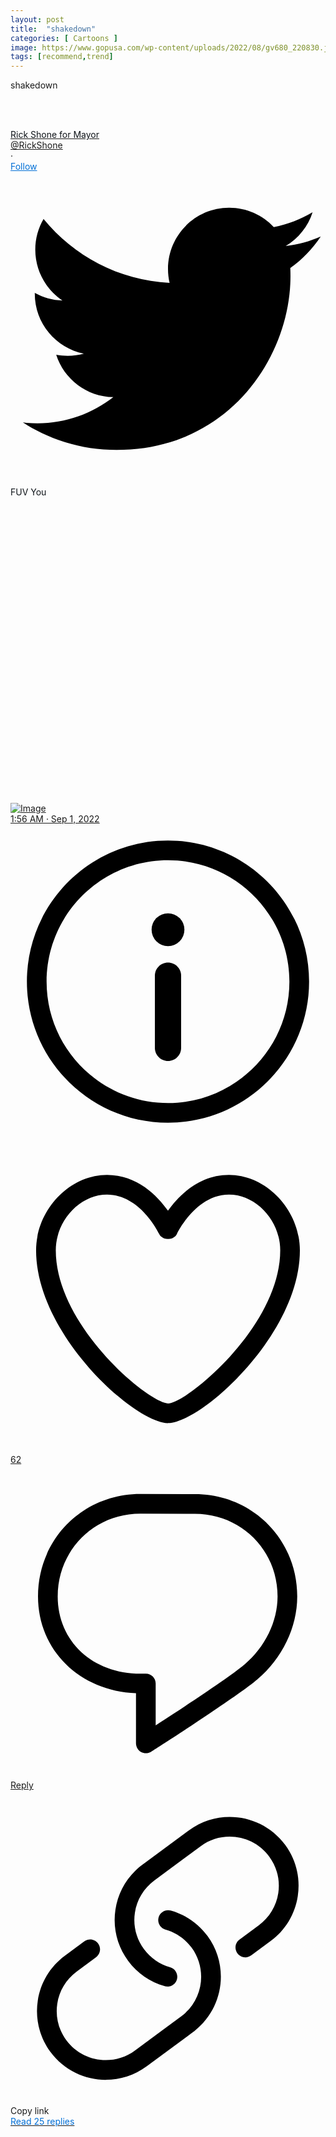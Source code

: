 ```yaml
---
layout: post
title:  "shakedown"
categories: [ Cartoons ]
image: https://www.gopusa.com/wp-content/uploads/2022/08/gv680_220830.jpg
tags: [recommend,trend]
---
```

shakedown
<article role="article" tabindex="0" class="css-1dbjc4n r-14lw9ot r-1ny4l3l r-iphfwy r-1qhn6m8 r-i023vh r-ttdzmv r-o7ynqc r-6416eg"><a href="https://twitter.com/RickShone/status/1565035796583030787?ref_src=twsrc%5Etfw%7Ctwcamp%5Etweetembed%7Ctwterm%5E1565035796583030787%7Ctwgr%5Ee55ac88f20e78278354e26197aaf0ac95ac2fa23%7Ctwcon%5Es1_&amp;ref_url=https%3A%2F%2Fblog.trumptribune.com%2Fklein-shone-winnipeg-mayoral-roundup%2F" rel="noopener noreferrer nofollow" target="_blank" aria-label="Visit this Tweet on Twitter" role="link" class="css-4rbku5 css-18t94o4 css-1dbjc4n r-1loqt21"></a><div class="css-1dbjc4n r-18u37iz r-kzbkwu"><div class="css-1dbjc4n r-1ny4l3l"><div class="css-1dbjc4n r-1adg3ll r-bztko3" data-testid="UserAvatar-Container-RickShone" style="height: 48px; width: 48px;"><div class="r-1adg3ll r-13qz1uu" style="padding-bottom: 100%;"></div><div class="r-1p0dtai r-1pi2tsx r-1d2f490 r-u8s1d r-ipm5af r-13qz1uu"><div class="css-1dbjc4n r-1adg3ll r-1pi2tsx r-1wyvozj r-bztko3 r-u8s1d r-1v2oles r-desppf r-13qz1uu"><div class="r-1adg3ll r-13qz1uu" style="padding-bottom: 100%;"></div><div class="r-1p0dtai r-1pi2tsx r-1d2f490 r-u8s1d r-ipm5af r-13qz1uu"><div class="css-1dbjc4n r-sdzlij r-ggadg3 r-1udh08x r-u8s1d r-8jfcpp" style="height: calc(100% - -4px); width: calc(100% - -4px);"><a href="https://twitter.com/RickShone?ref_src=twsrc%5Etfw%7Ctwcamp%5Etweetembed%7Ctwterm%5E1565035796583030787%7Ctwgr%5Ee55ac88f20e78278354e26197aaf0ac95ac2fa23%7Ctwcon%5Es1_&amp;ref_url=https%3A%2F%2Fblog.trumptribune.com%2Fklein-shone-winnipeg-mayoral-roundup%2F" rel="noopener noreferrer nofollow" target="_blank" aria-hidden="true" role="link" tabindex="-1" class="css-4rbku5 css-18t94o4 css-1dbjc4n r-1loqt21 r-1pi2tsx r-1ny4l3l r-o7ynqc r-6416eg r-13qz1uu" style="background-color: rgba(0, 0, 0, 0);"><div class="css-1dbjc4n r-sdzlij r-1wyvozj r-1udh08x r-633pao r-u8s1d r-1v2oles r-desppf" style="height: calc(100% - 4px); width: calc(100% - 4px);"><div class="css-1dbjc4n r-1pi2tsx r-13qz1uu" style="background-color: rgba(0, 0, 0, 0);"></div></div><div class="css-1dbjc4n r-sdzlij r-1wyvozj r-1udh08x r-633pao r-u8s1d r-1v2oles r-desppf" style="height: calc(100% - 4px); width: calc(100% - 4px);"><div class="css-1dbjc4n r-14lw9ot r-1pi2tsx r-13qz1uu"></div></div><div class="css-1dbjc4n r-14lw9ot r-sdzlij r-1wyvozj r-1udh08x r-633pao r-u8s1d r-1v2oles r-desppf" style="height: calc(100% - 4px); width: calc(100% - 4px);"><div class="css-1dbjc4n r-1adg3ll r-1udh08x" style=""><div class="r-1adg3ll r-13qz1uu" style="padding-bottom: 100%;"></div><div class="r-1p0dtai r-1pi2tsx r-1d2f490 r-u8s1d r-ipm5af r-13qz1uu"><div aria-label="" class="css-1dbjc4n r-1p0dtai r-1mlwlqe r-1d2f490 r-1udh08x r-u8s1d r-zchlnj r-ipm5af r-417010" style=""><div class="css-1dbjc4n r-1niwhzg r-vvn4in r-u6sd8q r-4gszlv r-1p0dtai r-1pi2tsx r-1d2f490 r-u8s1d r-zchlnj r-ipm5af r-13qz1uu r-1wyyakw" style="background-image: url(&quot;https://pbs.twimg.com/profile_images/1555391140752347136/cVfNkpmN_normal.jpg&quot;);"></div><img alt="" draggable="true" src="https://pbs.twimg.com/profile_images/1555391140752347136/cVfNkpmN_normal.jpg" class="css-9pa8cd"></div></div></div></div><div class="css-1dbjc4n r-sdzlij r-1wyvozj r-1udh08x r-u8s1d r-1v2oles r-desppf" style="height: calc(100% - 4px); width: calc(100% - 4px);"><div class="css-1dbjc4n r-12181gd r-1pi2tsx r-1ny4l3l r-o7ynqc r-6416eg r-13qz1uu"></div></div></a></div></div></div></div></div></div><div class="css-1dbjc4n r-eqz5dr r-1777fci r-4amgru r-1kh6xel"><div class="css-1dbjc4n r-1ny4l3l"><div class="css-1dbjc4n r-1wbh5a2 r-dnmrzs r-1ny4l3l"><div class="css-1dbjc4n r-1wbh5a2 r-dnmrzs r-1ny4l3l"><a href="https://twitter.com/RickShone?ref_src=twsrc%5Etfw%7Ctwcamp%5Etweetembed%7Ctwterm%5E1565035796583030787%7Ctwgr%5Ee55ac88f20e78278354e26197aaf0ac95ac2fa23%7Ctwcon%5Es1_&amp;ref_url=https%3A%2F%2Fblog.trumptribune.com%2Fklein-shone-winnipeg-mayoral-roundup%2F" rel="noopener noreferrer nofollow" target="_blank" role="link" class="css-4rbku5 css-18t94o4 css-1dbjc4n r-1loqt21 r-1wbh5a2 r-dnmrzs r-1ny4l3l"><div class="css-1dbjc4n r-1awozwy r-18u37iz r-dnmrzs"><div dir="auto" class="css-901oao r-1awozwy r-6koalj r-1qd0xha r-a023e6 r-b88u0q r-rjixqe r-bcqeeo r-1udh08x r-3s2u2q r-qvutc0" style="color: rgb(15, 20, 25);"><span class="css-901oao css-16my406 css-bfa6kz r-poiln3 r-bcqeeo r-qvutc0"><span class="css-901oao css-16my406 r-poiln3 r-bcqeeo r-qvutc0">Rick Shone for Mayor</span></span></div><div dir="auto" class="css-901oao r-xoduu5 r-18u37iz r-1q142lx r-1qd0xha r-a023e6 r-16dba41 r-rjixqe r-bcqeeo r-qvutc0" style="color: rgb(15, 20, 25);"></div></div></a><div class="css-1dbjc4n r-1awozwy r-18u37iz r-1wbh5a2"><a href="https://twitter.com/RickShone?ref_src=twsrc%5Etfw%7Ctwcamp%5Etweetembed%7Ctwterm%5E1565035796583030787%7Ctwgr%5Ee55ac88f20e78278354e26197aaf0ac95ac2fa23%7Ctwcon%5Es1_&amp;ref_url=https%3A%2F%2Fblog.trumptribune.com%2Fklein-shone-winnipeg-mayoral-roundup%2F" rel="noopener noreferrer nofollow" target="_blank" role="link" tabindex="-1" class="css-4rbku5 css-18t94o4 css-1dbjc4n r-1loqt21 r-1wbh5a2 r-dnmrzs r-1ny4l3l"><div class="css-1dbjc4n"><div dir="ltr" class="css-901oao css-bfa6kz r-14j79pv r-18u37iz r-1qd0xha r-a023e6 r-16dba41 r-rjixqe r-bcqeeo r-qvutc0" style=""><span class="css-901oao css-16my406 r-poiln3 r-bcqeeo r-qvutc0">@RickShone</span></div></div></a><div class="css-1dbjc4n r-18u37iz r-1q142lx"><div dir="auto" aria-hidden="true" class="css-901oao r-14j79pv r-1q142lx r-1qd0xha r-a023e6 r-16dba41 r-rjixqe r-bcqeeo r-s1qlax r-qvutc0" style=""><span class="css-901oao css-16my406 r-poiln3 r-bcqeeo r-qvutc0">·</span></div><a href="https://twitter.com/intent/follow?ref_src=twsrc%5Etfw%7Ctwcamp%5Etweetembed%7Ctwterm%5E1565035796583030787%7Ctwgr%5Ee55ac88f20e78278354e26197aaf0ac95ac2fa23%7Ctwcon%5Es1_&amp;ref_url=https%3A%2F%2Fblog.trumptribune.com%2Fklein-shone-winnipeg-mayoral-roundup%2F&amp;screen_name=RickShone" dir="auto" rel="noopener noreferrer nofollow" target="_blank" role="link" class="css-4rbku5 css-18t94o4 css-901oao r-1loqt21 r-1qd0xha r-a023e6 r-b88u0q r-rjixqe r-bcqeeo r-qvutc0" style="color: rgb(0, 111, 214);"><span class="css-901oao css-16my406 r-poiln3 r-bcqeeo r-qvutc0">Follow</span></a></div></div></div></div></div></div><a href="https://twitter.com/RickShone/status/1565035796583030787?ref_src=twsrc%5Etfw%7Ctwcamp%5Etweetembed%7Ctwterm%5E1565035796583030787%7Ctwgr%5Ee55ac88f20e78278354e26197aaf0ac95ac2fa23%7Ctwcon%5Es1_&amp;ref_url=https%3A%2F%2Fblog.trumptribune.com%2Fklein-shone-winnipeg-mayoral-roundup%2F" rel="noopener noreferrer nofollow" target="_blank" aria-label="View on Twitter" role="link" class="css-4rbku5 css-18t94o4 css-1dbjc4n r-sdzlij r-1loqt21 r-1jj8364 r-1ny4l3l r-o7ynqc r-6416eg"><svg viewBox="0 0 24 24" aria-hidden="true" class="r-1cvl2hr r-4qtqp9 r-yyyyoo r-6zzn7w r-19fsva8 r-dnmrzs r-bnwqim r-1plcrui r-lrvibr r-q1j0wu"><g><path d="M23.643 4.937c-.835.37-1.732.62-2.675.733.962-.576 1.7-1.49 2.048-2.578-.9.534-1.897.922-2.958 1.13-.85-.904-2.06-1.47-3.4-1.47-2.572 0-4.658 2.086-4.658 4.66 0 .364.042.718.12 1.06-3.873-.195-7.304-2.05-9.602-4.868-.4.69-.63 1.49-.63 2.342 0 1.616.823 3.043 2.072 3.878-.764-.025-1.482-.234-2.11-.583v.06c0 2.257 1.605 4.14 3.737 4.568-.392.106-.803.162-1.227.162-.3 0-.593-.028-.877-.082.593 1.85 2.313 3.198 4.352 3.234-1.595 1.25-3.604 1.995-5.786 1.995-.376 0-.747-.022-1.112-.065 2.062 1.323 4.51 2.093 7.14 2.093 8.57 0 13.255-7.098 13.255-13.254 0-.2-.005-.402-.014-.602.91-.658 1.7-1.477 2.323-2.41z"></path></g></svg></a></div><div class="css-1dbjc4n"><div lang="en" dir="auto" class="css-901oao r-1dqbpge r-1qd0xha r-adyw6z r-16dba41 r-135wba7 r-bcqeeo r-bnwqim r-qvutc0" data-testid="tweetText" style="color: rgb(15, 20, 25);"><span class="css-901oao css-16my406 r-poiln3 r-bcqeeo r-qvutc0">FUV You</span></div></div><div class="css-1dbjc4n r-1ets6dv r-1q9bdsx r-1phboty r-rs99b7 r-1s2bzr4 r-1udh08x"><div class="css-1dbjc4n"><a href="https://twitter.com/RickShone/status/1565035796583030787/photo/1?ref_src=twsrc%5Etfw%7Ctwcamp%5Etweetembed%7Ctwterm%5E1565035796583030787%7Ctwgr%5Ee55ac88f20e78278354e26197aaf0ac95ac2fa23%7Ctwcon%5Es1_&amp;ref_url=https%3A%2F%2Fblog.trumptribune.com%2Fklein-shone-winnipeg-mayoral-roundup%2F" rel="noopener noreferrer nofollow" target="_blank" role="link" class="css-4rbku5 css-18t94o4 css-1dbjc4n r-1loqt21 r-1pi2tsx r-1ny4l3l"><div class="css-1dbjc4n r-1adg3ll r-1udh08x" style=""><div class="r-1adg3ll r-13qz1uu" style="padding-bottom: 97.0046%;"></div><div class="r-1p0dtai r-1pi2tsx r-1d2f490 r-u8s1d r-ipm5af r-13qz1uu"><div aria-label="Image" class="css-1dbjc4n r-1p0dtai r-1mlwlqe r-1d2f490 r-1udh08x r-u8s1d r-zchlnj r-ipm5af r-417010" style="margin: 0px;"><div class="css-1dbjc4n r-1niwhzg r-vvn4in r-u6sd8q r-4gszlv r-1p0dtai r-1pi2tsx r-1d2f490 r-u8s1d r-zchlnj r-ipm5af r-13qz1uu r-1wyyakw" style="background-image: url(&quot;https://pbs.twimg.com/media/FbgfwjpakAA8tyx?format=jpg&amp;name=360x360&quot;);"></div><img alt="Image" draggable="true" src="https://pbs.twimg.com/media/FbgfwjpakAA8tyx?format=jpg&amp;name=360x360" class="css-9pa8cd"></div></div></div></a></div></div><div class="css-1dbjc4n r-1awozwy r-18u37iz r-1bymd8e"><div dir="auto" class="css-901oao css-bfa6kz r-1qd0xha r-a023e6 r-16dba41 r-rjixqe r-bcqeeo r-qvutc0" style="color: rgb(15, 20, 25);"><span class="css-901oao css-16my406 r-14j79pv r-poiln3 r-bcqeeo r-qvutc0" style=""><a href="https://twitter.com/RickShone/status/1565035796583030787?ref_src=twsrc%5Etfw%7Ctwcamp%5Etweetembed%7Ctwterm%5E1565035796583030787%7Ctwgr%5Ee55ac88f20e78278354e26197aaf0ac95ac2fa23%7Ctwcon%5Es1_&amp;ref_url=https%3A%2F%2Fblog.trumptribune.com%2Fklein-shone-winnipeg-mayoral-roundup%2F" rel="noopener noreferrer nofollow" target="_blank" role="link" class="css-4rbku5 css-18t94o4 css-901oao css-16my406 r-14j79pv r-1loqt21 r-poiln3 r-bcqeeo r-qvutc0" style=""><span class="css-901oao css-16my406 r-poiln3 r-bcqeeo r-qvutc0">1:56 AM · Sep 1, 2022</span></a></span></div><a href="https://help.twitter.com/en/twitter-for-websites-ads-info-and-privacy" rel="noopener noreferrer nofollow" target="_blank" aria-label="Twitter Ads info and privacy" role="link" class="css-4rbku5 css-18t94o4 css-1dbjc4n r-sdzlij r-1loqt21 r-mabqd8 r-1777fci r-1jj8364 r-2eo2mk r-1ny4l3l r-o7ynqc r-6416eg r-1yvhtrz"><svg viewBox="0 0 24 24" aria-hidden="true" class="r-14j79pv r-4qtqp9 r-yyyyoo r-1xvli5t r-dnmrzs r-bnwqim r-1plcrui r-lrvibr"><g><path d="M12 18.042c-.553 0-1-.447-1-1v-5.5c0-.553.447-1 1-1s1 .447 1 1v5.5c0 .553-.447 1-1 1z"></path><circle cx="12" cy="8.042" r="1.25"></circle><path d="M12 22.75C6.072 22.75 1.25 17.928 1.25 12S6.072 1.25 12 1.25 22.75 6.072 22.75 12 17.928 22.75 12 22.75zm0-20C6.9 2.75 2.75 6.9 2.75 12S6.9 21.25 12 21.25s9.25-4.15 9.25-9.25S17.1 2.75 12 2.75z"></path></g></svg></a></div><div class="css-1dbjc4n r-1niwhzg r-1yadl64 r-109y4c4 r-1udh08x r-t60dpp r-u8s1d r-92ng3h"></div><div class="css-1dbjc4n r-1habvwh r-1ets6dv r-5kkj8d r-18u37iz r-14gqq1x r-1h8ys4a"><a href="https://twitter.com/intent/like?ref_src=twsrc%5Etfw%7Ctwcamp%5Etweetembed%7Ctwterm%5E1565035796583030787%7Ctwgr%5Ee55ac88f20e78278354e26197aaf0ac95ac2fa23%7Ctwcon%5Es1_&amp;ref_url=https%3A%2F%2Fblog.trumptribune.com%2Fklein-shone-winnipeg-mayoral-roundup%2F&amp;tweet_id=1565035796583030787" rel="noopener noreferrer nofollow" target="_blank" aria-label="Like. This Tweet has 62 likes" role="link" class="css-4rbku5 css-18t94o4 css-1dbjc4n r-1awozwy r-1loqt21 r-18u37iz r-1mf7evn r-1ny4l3l r-o7ynqc r-6416eg"><div class="css-1dbjc4n r-sdzlij r-mabqd8 r-1777fci r-cnkkqs r-1yvhtrz"><svg viewBox="0 0 24 24" aria-hidden="true" class="r-14j79pv r-4qtqp9 r-yyyyoo r-1xvli5t r-dnmrzs r-bnwqim r-1plcrui r-lrvibr"><g><path d="M12 21.638h-.014C9.403 21.59 1.95 14.856 1.95 8.478c0-3.064 2.525-5.754 5.403-5.754 2.29 0 3.83 1.58 4.646 2.73.814-1.148 2.354-2.73 4.645-2.73 2.88 0 5.404 2.69 5.404 5.755 0 6.376-7.454 13.11-10.037 13.157H12zM7.354 4.225c-2.08 0-3.903 1.988-3.903 4.255 0 5.74 7.034 11.596 8.55 11.658 1.518-.062 8.55-5.917 8.55-11.658 0-2.267-1.823-4.255-3.903-4.255-2.528 0-3.94 2.936-3.952 2.965-.23.562-1.156.562-1.387 0-.014-.03-1.425-2.965-3.954-2.965z"></path></g></svg></div><div dir="auto" class="css-901oao css-bfa6kz r-14j79pv r-1qd0xha r-a023e6 r-16dba41 r-rjixqe r-13hce6t r-bcqeeo r-qvutc0"><span class="css-901oao css-16my406 r-poiln3 r-bcqeeo r-qvutc0">62</span></div></a><a href="https://twitter.com/intent/tweet?ref_src=twsrc%5Etfw%7Ctwcamp%5Etweetembed%7Ctwterm%5E1565035796583030787%7Ctwgr%5Ee55ac88f20e78278354e26197aaf0ac95ac2fa23%7Ctwcon%5Es1_&amp;ref_url=https%3A%2F%2Fblog.trumptribune.com%2Fklein-shone-winnipeg-mayoral-roundup%2F&amp;in_reply_to=1565035796583030787" rel="noopener noreferrer nofollow" target="_blank" aria-label="Reply to this Tweet on Twitter" role="link" class="css-4rbku5 css-18t94o4 css-1dbjc4n r-1awozwy r-1loqt21 r-18u37iz r-1mf7evn r-1ny4l3l r-o7ynqc r-6416eg"><div class="css-1dbjc4n r-sdzlij r-mabqd8 r-1777fci r-1yvhtrz"><svg viewBox="0 0 24 24" aria-hidden="true" class="r-14j79pv r-4qtqp9 r-yyyyoo r-1xvli5t r-dnmrzs r-bnwqim r-1plcrui r-lrvibr"><g><path d="M14.046 2.242l-4.148-.01h-.002c-4.374 0-7.8 3.427-7.8 7.802 0 4.098 3.186 7.206 7.465 7.37v3.828c0 .108.044.286.12.403.142.225.384.347.632.347.138 0 .277-.038.402-.118.264-.168 6.473-4.14 8.088-5.506 1.902-1.61 3.04-3.97 3.043-6.312v-.017c-.006-4.367-3.43-7.787-7.8-7.788zm3.787 12.972c-1.134.96-4.862 3.405-6.772 4.643V16.67c0-.414-.335-.75-.75-.75h-.396c-3.66 0-6.318-2.476-6.318-5.886 0-3.534 2.768-6.302 6.3-6.302l4.147.01h.002c3.532 0 6.3 2.766 6.302 6.296-.003 1.91-.942 3.844-2.514 5.176z"></path></g></svg></div><div dir="auto" class="css-901oao css-bfa6kz r-14j79pv r-1qd0xha r-a023e6 r-16dba41 r-rjixqe r-13hce6t r-bcqeeo r-qvutc0"><span class="css-901oao css-16my406 r-poiln3 r-bcqeeo r-qvutc0">Reply</span></div></a><div role="button" tabindex="0" class="css-18t94o4 css-1dbjc4n r-1awozwy r-18u37iz r-1wbh5a2 r-1ny4l3l r-o7ynqc r-6416eg"><div class="css-1dbjc4n r-sdzlij r-mabqd8 r-1777fci r-cnkkqs r-1yvhtrz"><svg viewBox="0 0 24 24" aria-hidden="true" class="r-14j79pv r-4qtqp9 r-yyyyoo r-1xvli5t r-dnmrzs r-bnwqim r-1plcrui r-lrvibr"><g><path d="M11.96 14.945c-.067 0-.136-.01-.203-.027-1.13-.318-2.097-.986-2.795-1.932-.832-1.125-1.176-2.508-.968-3.893s.942-2.605 2.068-3.438l3.53-2.608c2.322-1.716 5.61-1.224 7.33 1.1.83 1.127 1.175 2.51.967 3.895s-.943 2.605-2.07 3.438l-1.48 1.094c-.333.246-.804.175-1.05-.158-.246-.334-.176-.804.158-1.05l1.48-1.095c.803-.592 1.327-1.463 1.476-2.45.148-.988-.098-1.975-.69-2.778-1.225-1.656-3.572-2.01-5.23-.784l-3.53 2.608c-.802.593-1.326 1.464-1.475 2.45-.15.99.097 1.975.69 2.778.498.675 1.187 1.15 1.992 1.377.4.114.633.528.52.928-.092.33-.394.547-.722.547z"></path><path d="M7.27 22.054c-1.61 0-3.197-.735-4.225-2.125-.832-1.127-1.176-2.51-.968-3.894s.943-2.605 2.07-3.438l1.478-1.094c.334-.245.805-.175 1.05.158s.177.804-.157 1.05l-1.48 1.095c-.803.593-1.326 1.464-1.475 2.45-.148.99.097 1.975.69 2.778 1.225 1.657 3.57 2.01 5.23.785l3.528-2.608c1.658-1.225 2.01-3.57.785-5.23-.498-.674-1.187-1.15-1.992-1.376-.4-.113-.633-.527-.52-.927.112-.4.528-.63.926-.522 1.13.318 2.096.986 2.794 1.932 1.717 2.324 1.224 5.612-1.1 7.33l-3.53 2.608c-.933.693-2.023 1.026-3.105 1.026z"></path></g></svg></div><div dir="auto" class="css-901oao css-bfa6kz r-14j79pv r-1qd0xha r-a023e6 r-16dba41 r-rjixqe r-13hce6t r-bcqeeo r-qvutc0"><span class="css-901oao css-16my406 r-poiln3 r-bcqeeo r-qvutc0">Copy link</span></div></div></div><div class="css-1dbjc4n r-kzbkwu r-1h8ys4a"><a href="https://twitter.com/RickShone/status/1565035796583030787?ref_src=twsrc%5Etfw%7Ctwcamp%5Etweetembed%7Ctwterm%5E1565035796583030787%7Ctwgr%5Ee55ac88f20e78278354e26197aaf0ac95ac2fa23%7Ctwcon%5Es1_&amp;ref_url=https%3A%2F%2Fblog.trumptribune.com%2Fklein-shone-winnipeg-mayoral-roundup%2F" rel="noopener noreferrer nofollow" target="_blank" role="link" class="css-4rbku5 css-18t94o4 css-1dbjc4n r-1niwhzg r-1ets6dv r-sdzlij r-1phboty r-rs99b7 r-1loqt21 r-15ysp7h r-4wgw6l r-1ny4l3l r-ymttw5 r-o7ynqc r-6416eg r-lrvibr"><div dir="auto" class="css-901oao r-1awozwy r-6koalj r-18u37iz r-16y2uox r-1qd0xha r-a023e6 r-b88u0q r-1777fci r-rjixqe r-bcqeeo r-q4m81j r-qvutc0" style="color: rgb(0, 111, 214);"><span class="css-901oao css-16my406 css-bfa6kz r-poiln3 r-1b43r93 r-1cwl3u0 r-bcqeeo r-qvutc0"><span class="css-901oao css-16my406 r-poiln3 r-bcqeeo r-qvutc0">Read 25 replies</span></span></div></a></div></article>
<!--stackedit_data:
eyJoaXN0b3J5IjpbLTk5MTQ4Mzk0OSwxNjM2MzgzNjE2XX0=
-->